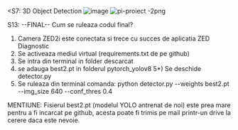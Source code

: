 <S7:
3D Object Detection
![image](https://github.com/user-attachments/assets/ebe20d5e-c550-4f8d-a697-d31fd604d927)
![pi-proiect -2png](https://github.com/user-attachments/assets/97848f42-db0a-4fbf-905d-aa6a2e64e7a9)

S13:
--FINAL--
Cum se ruleaza codul final?

1) Camera ZED2i este conectata si trece cu succes de aplicatia ZED Diagnostic
2) Se activeaza mediul virtual (requirements.txt de pe github)
3) Se intra din terminal in folder descarcat
4) se adauga best2.pt in folderul pytorch_yolov8
5*) Se deschide detector.py
5) Se ruleaza din terminal comanda:
python detector.py --weights best2.pt --img_size 640 --conf_thres 0.4

MENTIUNE: Fisierul best2.pt (modelul YOLO antrenat de noi) este prea mare pentru a fi incarcat pe github, acesta poate fi trimis pe mail printr-un drive la cerere daca este nevoie.
